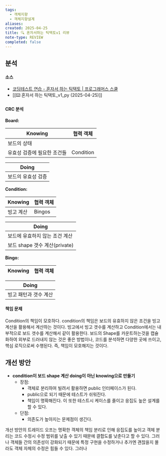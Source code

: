 ```yaml
---
tags:
  - 객체지향
  - 객체지향설계
aliases: 
created: 2025-04-25
title: 🔍 혼자서하는 틱택토v1 리뷰
note-type: REVIEW
completed: false
---
```



## 분석

#### 소스
- [코딩테스트 연습 - 혼자서 하는 틱택토 \| 프로그래머스 스쿨](https://school.programmers.co.kr/learn/courses/30/lessons/160585#)
- [[⌨️ 혼자서 하는 틱택토_v1_py (2025-04-25)]]

#### CRC 분석

**Board:**

| Knowing         | 협력 객체     |
| --------------- | --------- |
| 보드의 상태          |           |
| 유효성 검증에 필요한 조건들 | Condition |

| Doing      |
| ---------- |
| 보드의 유효성 검증 |

**Condition:**

| Knowing | 협력 객체  |
| ------- | ------ |
| 빙고 계산   | Bingos |

| Doing                   |
| ----------------------- |
| 보드에 유효하지 않는 조건 계산       |
| 보드 shape 갯수 계산(private) |

**Bingo:**

| Knowing      | 협력 객체 |
| ------------ | ----- |

| Doing        |
| ------------ |
| 빙고 패턴과 갯수 계산 |

#### 책임 문제

Condition의 책임이 모호하다. condition의 책임은 보드의 유효하지 않은 조건을 빙고 계산을 활용해서 계산하는 것이다. 빙고에서 빙고 갯수를 계산하고 Condition에서는 내부적으로 보드 갯수를 계산해서 같이 활용한다. 보드의 Shape를 카운트하는것을 캡슐화하여 외부로 드러내지 않는 것은 좋은 방법이나, 코드를 분석하면 다양한 곳에 쓰이고, 핵심 로직으로써 수행된다. 즉, 책임이 모호해지는 것이다. 

## 개선 방안

- **condition이 보드 shape 계산 doing이 아닌 knowing으로 만들기**
	- 장점:
		- 객체로 분리하여 빌려서 활용하면 public 인터페이스가 된다.
		- public으로 되기 때문에 테스트가 쉬워진다.
		- 책임이 명확해진다. 이 또한 테스트시 케이스를 줄이고 응집도 높은 설계를 할 수 있다.
	- 단점:
		- 의존도가 높아지는 문제점이 생긴다.

개선 방안의 트레이드 오프는 명확한 객체의 책임 분리로 인해 응집도를 높이고 객체 분리는 코드 수정시 수정 범위를 낮출 수 있기 때문에 결합도를 낮춘다고 할 수 있다. 그러나 객체들 간의 의존성이 강화되기 때문에 특정 구현을 수정하거나 추가엔 괜찮을지 몰라도 객체 자체의 수정은 힘들 수 있다. 그러나 
